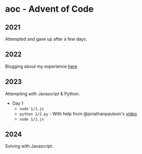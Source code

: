 # aoc - Advent of Code

## 2021

Attempted and gave up after a few days.

## 2022

Blogging about my experience [here](https://www.mager.co/blog/2022-12-01-aoc).

## 2023

Attempting with Javascript & Python.

- Day 1
  - `node 1/1.js`
  - `python 1/2.py` - With help from @jonathanpaulson's [video](https://www.youtube.com/watch?v=rnidYOt9m2o)
  - `node 1/2.js`

## 2024

Solving with Javascript.
